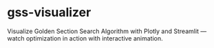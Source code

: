 # gss-visualizer
Visualize Golden Section Search Algorithm with Plotly and Streamlit — watch optimization in action with interactive animation.
